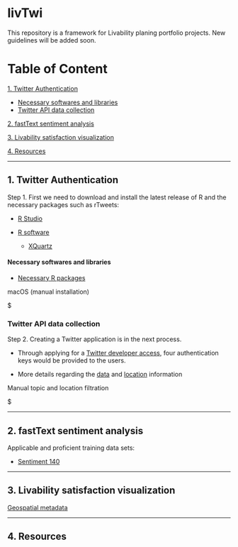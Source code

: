# livTwi
This repository is a framework for Livability planing portfolio projects. New guidelines will be added soon.


# Table of Content

[1. Twitter Authentication](https://github.com/NextUrban/livTwi/blob/master/README.md#1-twitter-authentication)

   * [Necessary softwares and libraries]()
   * [Twitter API data collection]()

[2. fastText sentiment analysis](https://github.com/NextUrban/livTwi/blob/master/README.md#2-fasttext-sentiment-analysis)

[3. Livability satisfaction visualization](https://github.com/NextUrban/livTwi/blob/master/README.md#3-livability-satisfaction-visualization)

[4. Resources]()

--------------------------------------------------------------------------------------------------------------------------------------------------------------------

## 1. Twitter Authentication


Step 1. First we need to download and install the latest release of R and the necessary packages such as rTweets:

* [R Studio](https://rstudio.com/products/rstudio/download/)

* [R software](https://cran.r-project.org/bin/macosx/)
  * [XQuartz](https://www.xquartz.org/)

#### Necessary softwares and libraries

* [Necessary R packages](https://cran.r-project.org/web/packages/nat/vignettes/Installation.html)

macOS (manual installation)

$


### Twitter API data collection

Step 2. Creating a Twitter application is in the next process.

  * Through applying for a [Twitter developer access](https://developer.twitter.com/en/apply-for-access), four authentication keys would be provided to the users. 

  * More details regarding the [data]() and [location](https://developer.twitter.com/en/docs/tutorials/filtering-tweets-by-location) information

Manual topic and location filtration

$ 

--------------------------------------------------------------------------------------------------------------------------------------------------------------------

## 2. fastText sentiment analysis
Applicable and proficient training data sets:

 * [Sentiment 140](http://help.sentiment140.com/for-students)
 
 
--------------------------------------------------------------------------------------------------------------------------------------------------------------------
 
 ## 3. Livability satisfaction visualization
 
 [Geospatial metadata](https://developer.twitter.com/en/docs/tutorials/tweet-geo-metadata)
 
--------------------------------------------------------------------------------------------------------------------------------------------------------------------

 ## 4. Resources
